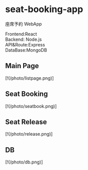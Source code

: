 # seat-booking-app

座席予約 WebApp

Frontend:React  
Backend: Node.js  
API&Route:Express  
DataBase:MongoDB

## Main Page

[!(/photo/listpage.png)]

## Seat Booking

[!(/photo/seatbook.png)]

## Seat Release

[!(/photo/release.png)]

## DB

[!(/photo/db.png)]
